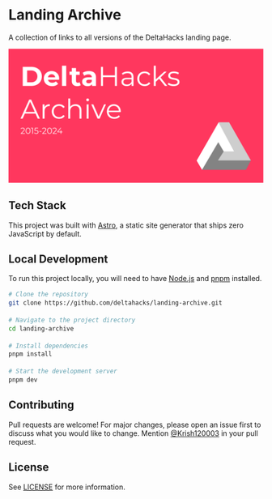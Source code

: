 # Landing Archive

A collection of links to all versions of the DeltaHacks landing page.

<!-- image -->

![DeltaHacks Landing Page](/public/og.png)

<!-- build with -->

## Tech Stack

This project was built with [Astro](https://astro.build/), a static site generator that ships zero JavaScript by default.

<!-- local development -->

## Local Development

To run this project locally, you will need to have [Node.js](https://nodejs.org/en/) and [pnpm](https://pnpm.io/) installed.

```bash
# Clone the repository
git clone https://github.com/deltahacks/landing-archive.git

# Navigate to the project directory
cd landing-archive

# Install dependencies
pnpm install

# Start the development server
pnpm dev
```

## Contributing

Pull requests are welcome! For major changes, please open an issue first to discuss what you would like to change. Mention [@Krish120003](https://krishkrish.com) in your pull request.

## License

See [LICENSE](/LICENSE) for more information.
